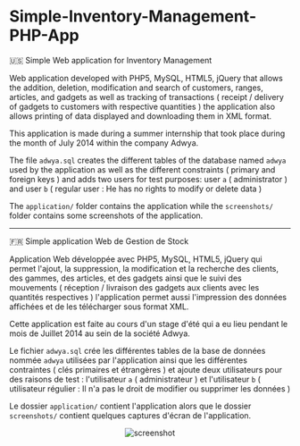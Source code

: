 # Simple-Inventory-Management-PHP-App
:us: Simple Web application for Inventory Management

Web application developed with PHP5, MySQL, HTML5, jQuery that allows the addition, deletion, modification and search of customers, ranges, articles, and gadgets as well as tracking of transactions ( receipt / delivery of gadgets to customers with respective quantities ) the application also allows printing of data displayed and downloading them in XML format.

This application is made during a summer internship that took place during the month of July 2014 within the company Adwya.

The file `adwya.sql` creates the different tables of the database named `adwya` used by the application as well as the different constraints ( primary and foreign keys ) and adds two users for test purposes: user `a` ( administrator ) and user `b` ( regular user : He has no rights to modify or delete data )

The `application/` folder contains the application while the `screenshots/` folder contains some screenshots of the application.

------

:fr: Simple application Web de Gestion de Stock

Application Web développée avec PHP5, MySQL, HTML5, jQuery
qui permet l'ajout, la suppression, la modification et la recherche des clients, des gammes, des articles, et des gadgets
ainsi que le suivi des mouvements ( réception / livraison des gadgets aux clients avec les quantités respectives )
l'application permet aussi l'impression des données affichées et de les télécharger sous format XML.

Cette application est faite au cours d'un stage d'été qui a eu lieu pendant le mois de Juillet 2014 au sein de la société Adwya.

Le fichier `adwya.sql` crée les différentes tables de la base de données nommée `adwya` utilisées par l'application
ainsi que les différentes contraintes ( clés primaires et étrangères ) et ajoute deux utilisateurs pour des raisons de test : l'utilisateur `a` ( administrateur ) et l'utilisateur `b` ( utilisateur régulier : Il n'a pas le droit de modifier ou supprimer les données )
  
Le dossier `application/` contient l'application alors que le dossier `screenshots/` contient quelques captures d'écran de l'application.

<p align="center">
  <img src="https://raw.githubusercontent.com/stoufa/simple-gestion-stock-php/master/screenshots/1.png" alt="screenshot"/>
</p>

